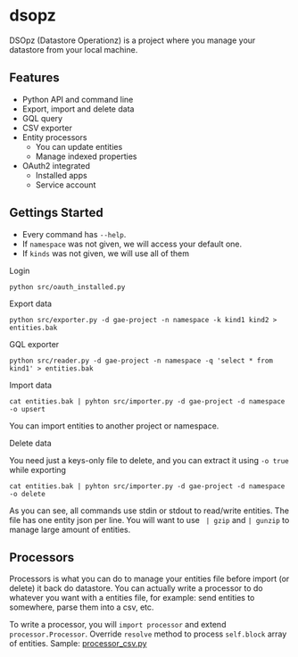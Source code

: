 # dsopz

DSOpz (Datastore Operationz) is a project where you manage your datastore from your local machine.

## Features

 * Python API and command line
 * Export, import and delete data
 * GQL query
 * CSV exporter
 * Entity processors
   * You can update entities
   * Manage indexed properties
 * OAuth2 integrated
   * Installed apps
   * Service account

## Gettings Started

 * Every command has `--help`. 
 * If `namespace` was not given, we will access your default one.
 * If `kinds` was not given, we will use all of them

Login

    python src/oauth_installed.py

Export data

    python src/exporter.py -d gae-project -n namespace -k kind1 kind2 > entities.bak

GQL exporter

    python src/reader.py -d gae-project -n namespace -q 'select * from kind1' > entities.bak

Import data

    cat entities.bak | pyhton src/importer.py -d gae-project -d namespace -o upsert

You can import entities to another project or namespace.

Delete data

  You need just a keys-only file to delete, and you can extract it using `-o true` while exporting

    cat entities.bak | pyhton src/importer.py -d gae-project -d namespace -o delete

As you can see, all commands use stdin or stdout to read/write entities. The file has one entity json per line. You will want to use ` | gzip` and `| gunzip` to manage large amount of entities.

## Processors

Processors is what you can do to manage your entities file before import (or delete) it back do datastore. You can actually write a processor to do whatever you want with a entities file, for example: send entities to somewhere, parse them into a csv, etc.

To write a processor, you will `import processor` and extend `processor.Processor`. Override `resolve` method to process `self.block` array of entities. Sample: [processor_csv.py](./src/prcessor_csv.py) 



